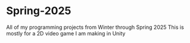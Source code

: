 # Spring-2025
All of my programming projects from Winter through Spring 2025
This is mostly for a 2D video game I am making in Unity

